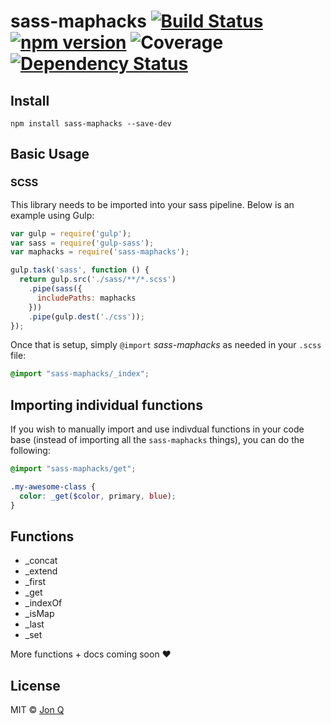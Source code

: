 # sass-maphacks [![Build Status](https://travis-ci.org/ItsJonQ/sass-maphacks.svg?branch=master)](https://travis-ci.org/ItsJonQ/sass-maphacks) [![npm version](https://badge.fury.io/js/sass-maphacks.svg)](https://badge.fury.io/js/sass-maphacks) ![Coverage](https://img.shields.io/badge/coverage-100%25-green.svg) [![Dependency Status](https://david-dm.org/itsjonq/sass-maphacks.svg)](https://david-dm.org/itsjonq/sass-maphacks)

## Install
```
npm install sass-maphacks --save-dev
```

## Basic Usage

### SCSS
This library needs to be imported into your sass pipeline. Below is an example using Gulp:

```javascript
var gulp = require('gulp');
var sass = require('gulp-sass');
var maphacks = require('sass-maphacks');

gulp.task('sass', function () {
  return gulp.src('./sass/**/*.scss')
    .pipe(sass({
      includePaths: maphacks
    }))
    .pipe(gulp.dest('./css'));
});
```

Once that is setup, simply `@import` *sass-maphacks* as needed in your `.scss` file:

```scss
@import "sass-maphacks/_index";
```

## Importing individual functions

If you wish to manually import and use indivdual functions in your code base (instead of importing all the `sass-maphacks` things), you can do the following:

```scss
@import "sass-maphacks/get";

.my-awesome-class {
  color: _get($color, primary, blue);
}
```

## Functions

- _concat
- _extend
- _first
- _get
- _indexOf
- _isMap
- _last
- _set

More functions + docs coming soon ❤️


## License

MIT © [Jon Q](https://jonquach.com)
